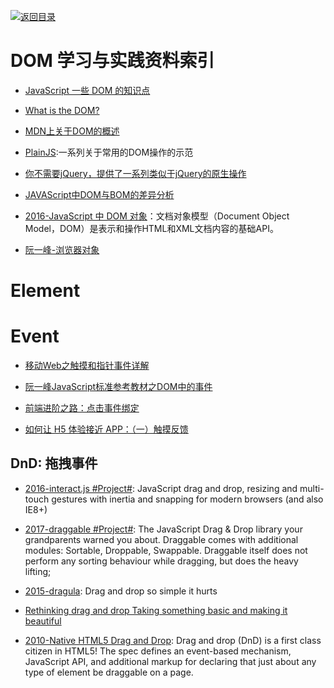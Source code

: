 [![返回目录](https://parg.co/UGo)](https://parg.co/b4z) 
 

# DOM 学习与实践资料索引

- [JavaScript 一些 DOM 的知识点](http://www.tuicool.com/articles/MnMRZ3v)

- [What is the DOM?](https://css-tricks.com/dom/)

- [MDN上关于DOM的概述](https://developer.mozilla.org/zh-CN/docs/Web/API/Document_Object_Model/Introduction)

- [PlainJS](https://plainjs.com/javascript/selecting/):一系列关于常用的DOM操作的示范 

- [你不需要jQuery，提供了一系列类似于jQuery的原生操作](http://youmightnotneedjquery.com/) 
- [JAVAScript中DOM与BOM的差异分析](http://www.cnblogs.com/fjner/p/5892325.html)

- [2016-JavaScript 中 DOM 对象](https://parg.co/bOa)：文档对象模型（Document Object Model，DOM）是表示和操作HTML和XML文档内容的基础API。

- [阮一峰-浏览器对象](http://javascript.ruanyifeng.com/bom/engine.html#)
 

# Element

# Event

- [移动Web之触摸和指针事件详解](http://www.infoq.com/cn/articles/touch-pointer-event)

- [阮一峰JavaScript标准参考教材之DOM中的事件](http://javascript.ruanyifeng.com/dom/event.html#toc43)

- [前端进阶之路：点击事件绑定](https://github.com/cssmagic/blog/issues/48)

- [如何让 H5 体验接近 APP：（一）触摸反馈](https://segmentfault.com/a/1190000006864910)

## DnD: 拖拽事件

- [2016-interact.js #Project#](https://github.com/taye/interact.js): JavaScript drag and drop, resizing and multi-touch gestures with inertia and snapping for modern browsers (and also IE8+) 

- [2017-draggable #Project#](https://github.com/Shopify/draggable): The JavaScript Drag & Drop library your grandparents warned you about. Draggable comes with additional modules: Sortable, Droppable, Swappable. Draggable itself does not perform any sorting behaviour while dragging, but does the heavy lifting;

- [2015-dragula](https://github.com/bevacqua/dragula): Drag and drop so simple it hurts

- [Rethinking drag and drop Taking something basic and making it beautiful](https://medium.com/@alexandereardon/rethinking-drag-and-drop-d9f5770b4e6b)

- [2010-Native HTML5 Drag and Drop](https://www.html5rocks.com/en/tutorials/dnd/basics/): Drag and drop (DnD) is a first class citizen in HTML5! The spec defines an event-based mechanism, JavaScript API, and additional markup for declaring that just about any type of element be draggable on a page.

